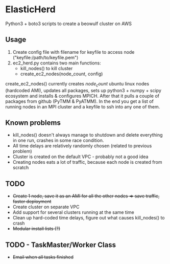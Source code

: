 # ElasticHerd
Python3 + boto3 scripts to create a beowulf cluster on AWS 

## Usage
1. Create config file with filename for keyfile to access node ("keyfile:/path/to/keyfile.pem")
2. ec2_herd.py contains two main functions: 
    - kill_nodes() to kill cluster
    - create_ec2_nodes(node_count, config)
    
create_ec2_nodes() currently creates $node_count$ ubuntu linux nodes (hardcoded AMI), updates all packages, sets up python3 + numpy + scipy ecosystem and installs & configures MPICH. After that it pulls a couple of packages from github (PyTMM & PyATMM). 
In the end you get a list of running nodes in an MPI cluster and a keyfile to ssh into any one of them.

## Known problems
  - kill_nodes() doesn't always manage to shutdown and delete everything in one run, crashes in some race condition.
  - All time delays are relatively randomly chosen (related to previous problem)
  - Cluster is created on the default VPC - probably not a good idea
  - Creating nodes eats a lot of traffic, because each node is created from scratch
  
## TODO
  - ~~Create 1 node, save it as an AMI for all the other nodes => save traffic, faster deployment~~
  - Create cluster on separate VPC
  - Add support for several clusters running at the same time
  - Clean up hard-coded time delays, figure out what causes kill_nodes() to crash
  - ~~Modular install lists (?)~~
  
## TODO - TaskMaster/Worker Class
  - ~~Email when all tasks finished~~
  
  
